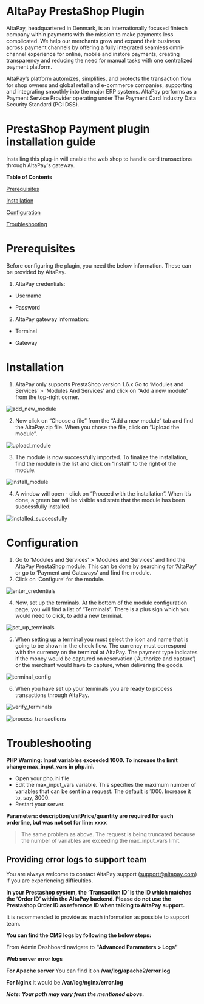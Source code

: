 # AltaPay PrestaShop Plugin

AltaPay, headquartered in Denmark, is an internationally focused fintech company within payments with the mission to make payments less complicated. We help our merchants grow and expand their business across payment channels by offering a fully integrated seamless omni-channel experience for online, mobile and instore payments, creating transparency and reducing the need for manual tasks with one centralized payment platform.

AltaPay’s platform automizes, simplifies, and protects the transaction flow for shop owners and global retail and e-commerce companies, supporting and integrating smoothly into the major ERP systems. AltaPay performs as a Payment Service Provider operating under The Payment Card Industry Data Security Standard (PCI DSS).

# PrestaShop Payment plugin installation guide

Installing this plug-in will enable the web shop to handle card transactions through AltaPay's gateway.

**Table of Contents**

[Prerequisites](#prerequisites)

[Installation](#installation)

[Configuration](#configuration)

[Troubleshooting](#troubleshooting)

# Prerequisites

Before configuring the plugin, you need the below information. These can
be provided by AltaPay.

1.  AltaPay credentials:

-   Username

-   Password

2.  AltaPay gateway information:

-   Terminal

-   Gateway

# Installation

1. AltaPay only supports PrestaShop version 1.6.x
Go to ‘Modules and Services’ > ‘Modules And Services’ and click on “Add a new module” from the top-right corner.

![add_new_module](https://github.com/AltaPay/plugin-prestashop/blob/Documentation/Docs/Installation/prestashop_modules_services.png)

2. Now click on “Choose a file” from the “Add a new module” tab and find the AltaPay.zip file. When you chose the file, click on “Upload the module”.

![upload_module](https://github.com/AltaPay/plugin-prestashop/blob/Documentation/Docs/Installation/prestashop_add_altapay_module.png)

3. The module is now successfully imported. To finalize the installation, find the module in the list and click on “Install” to the right of the module.

![install_module](https://github.com/AltaPay/plugin-prestashop/blob/Documentation/Docs/Installation/prestashop_altapay_module_installation.png)

4. A window will open - click on “Proceed with the installation”. When it’s done, a green bar will be visible and state that the module has been successfully installed.

![installed_successfully](https://github.com/AltaPay/plugin-prestashop/blob/Documentation/Docs/Installation/prestashop_altapay_module_installation_confirm.png)

# Configuration

1. Go to ‘Modules and Services’ > ‘Modules and Services’ and find the AltaPay PrestaShop module. This can be done by searching for ‘AltaPay’ or go to ‘Payment and Gateways’ and find the module. 
2. Click on ‘Configure’ for the module. 

![enter_credentials](https://github.com/AltaPay/plugin-prestashop/blob/Documentation/Docs/Configuration/prestashop_setup_altapay_credentials.png)

4. Now, set up the terminals. At the bottom of the module configuration page, you will find a list of “Terminals”. There is a plus sign which you would need to click, to add a new terminal.

![set_up_terminals](https://github.com/AltaPay/plugin-prestashop/blob/Documentation/Docs/Configuration/prestashop_terminal_configuration.jpg)

5. When setting up a terminal you must select the icon and name that is going to be shown in the check flow.  The currency must correspond with the currency on the terminal at AltaPay.  The payment type indicates if the money would be captured on reservation (‘Authorize and capture’) or the merchant would have to capture, when delivering the goods.

![terminal_config](https://github.com/AltaPay/plugin-prestashop/blob/Documentation/Docs/Configuration/prestashop_configure_altapay_terminal_detail.png)

6. When you have set up your terminals you are ready to process transactions through AltaPay.

![verify_terminals](https://github.com/AltaPay/plugin-prestashop/blob/Documentation/Docs/Configuration/prestashop_payment_method_page.jpg)

![process_transactions](https://github.com/AltaPay/plugin-prestashop/blob/Documentation/Docs/Configuration/prestashop_credit_card_payment_page.jpg)


# Troubleshooting

**PHP Warning: Input variables exceeded 1000. To increase the limit change max_input_vars in php.ini.**

- Open your php.ini file
- Edit the max_input_vars variable. This specifies the maximum number of variables that can be sent in a request. The default is 1000. Increase it to, say, 3000.
- Restart your server.

**Parameters: description/unitPrice/quantity are required for each orderline, but was not set for line: xxxx**
> The same problem as above. The request is being truncated because the number of variables are exceeding the max_input_vars limit.


## Providing error logs to support team

You are always welcome to contact AltaPay support (support@altapay.com) if you are experiencing difficulties.

**In your Prestashop system, the ‘Transaction ID’ is the ID which matches the ‘Order ID’ within the AltaPay backend. Please do not use the Prestashop Order ID as reference ID when talking to AltaPay support.**

It is recommended to provide as much information as possible to support team.

**You can find the CMS logs by following the below steps:**

From Admin Dashboard navigate to **"Advanced Parameters > Logs"** 

**Web server error logs**

**For Apache server** You can find it on **/var/log/apache2/error.log** 
 
**For Nginx** it would be **/var/log/nginx/error.log** 

**_Note: Your path may vary from the mentioned above._**


